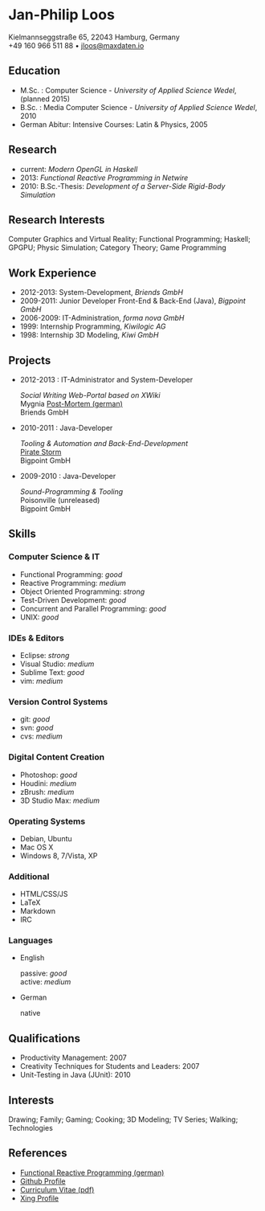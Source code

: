 # Jan-Philip Loos  
Kielmannseggstraße 65, 22043 Hamburg, Germany  
+49 160 966 511 88 • <jloos@maxdaten.io>

## Education
- M.Sc. : Computer Science - *University of Applied Science Wedel*, (planned 2015)
- B.Sc. : Media Computer Science - *University of Applied Science Wedel*, 2010
- German Abitur: Intensive Courses: Latin & Physics, 2005

## Research
- current: *Modern OpenGL in Haskell*
- 2013: *Functional Reactive Programming in Netwire*
- 2010: B.Sc.-Thesis: *Development of a Server-Side Rigid-Body Simulation*


## Research Interests
Computer Graphics and Virtual Reality; Functional Programming; Haskell;  
GPGPU; Physic Simulation; Category Theory; Game Programming


## Work Experience
- 2012-2013: System-Development, *Briends GmbH*
- 2009-2011: Junior Developer Front-End & Back-End (Java), *Bigpoint GmbH*
- 2006-2009: IT-Administration, *forma nova GmbH*
- 1999: Internship Programming, *Kiwilogic AG*
- 1998: Internship 3D Modeling, *Kiwi GmbH*


## Projects
- 2012-2013 : IT-Administrator and System-Developer
	
	*Social Writing Web-Portal based on XWiki*  
	Mygnia [Post-Mortem (german)](http://karl-olsberg.jimdo.com/mygnia/)  
	Briends GmbH

- 2010-2011 : Java-Developer

	*Tooling & Automation and Back-End-Development*  
	[Pirate Storm]((http://www.piratestorm.de/?locale=en_GB))  
	Bigpoint GmbH

- 2009-2010 : Java-Developer
	
	*Sound-Programming & Tooling*  
	Poisonville (unreleased)  
	Bigpoint GmbH

## Skills

### Computer Science & IT
- Functional Programming: *good*
- Reactive Programming: *medium*
- Object Oriented Programming: *strong*
- Test-Driven Development: *good*
- Concurrent and Parallel Programming: *good*
- UNIX: *good*


### IDEs & Editors
- Eclipse: *strong*
- Visual Studio: *medium*
- Sublime Text: *good*
- vim: *medium*

### Version Control Systems
- git: *good*
- svn: *good*
- cvs: *medium*

### Digital Content Creation
- Photoshop: *good*
- Houdini: *medium*
- zBrush: *medium*
- 3D Studio Max: *medium*


### Operating Systems
- Debian, Ubuntu
- Mac OS X
- Windows 8, 7/Vista, XP


### Additional
- HTML/CSS/JS
- LaTeX
- Markdown
- IRC

### Languages
- English
	
	passive: *good*  
	active: *medium*

- German
	
	native

## Qualifications
- Productivity Management: 2007
- Creativity Techniques for Students and Leaders: 2007
- Unit-Testing in Java (JUnit): 2010

## Interests
Drawing; Family; Gaming; Cooking; 3D Modeling; TV Series; Walking; Technologies

## References
- [Functional Reactive Programming (german)](http://stud.fh-wedel.de/~inf9912/research/20131207-info-seminar-frp-netwire/)
- [Github Profile](https://github.com/MaxDaten)
- [Curriculum Vitae (pdf)](2013-04-01-curriculum-vitae.pdf)
- [Xing Profile](https://www.xing.com/profile/JanPhilip_Loos/cv)